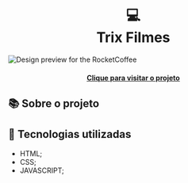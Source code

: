 <h1 align="center">
  💻<br>Trix Filmes
</h1>

![Design preview for the RocketCoffee](./imagens/imagem-projeto.png)

<h4 align="center"><a href="https://rafaelhonorio884.github.io/trix-filmes/">Clique para visitar o projeto</a></h4>

## 📚 Sobre o projeto



## 💼 Tecnologias utilizadas

- HTML;
- CSS;
- JAVASCRIPT;
